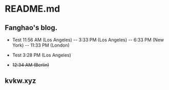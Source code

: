 # README.md

## Fanghao's blog.
- Test 11:56 AM (Los Angeles)
-- 3:33 PM (Los Angeles)
-- 6:33 PM (New York)
-- 11:33 PM (London)

- Test 3:28 PM (Los Angeles)
- ~~12:34 AM (Berlin)~~

## kvkw.xyz